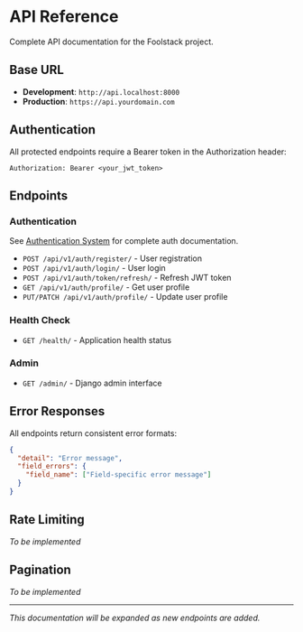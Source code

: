 # API Reference

Complete API documentation for the Foolstack project.

## Base URL
- **Development**: `http://api.localhost:8000`
- **Production**: `https://api.yourdomain.com`

## Authentication
All protected endpoints require a Bearer token in the Authorization header:
```
Authorization: Bearer <your_jwt_token>
```

## Endpoints

### Authentication
See [Authentication System](./authentication.md) for complete auth documentation.

- `POST /api/v1/auth/register/` - User registration
- `POST /api/v1/auth/login/` - User login
- `POST /api/v1/auth/token/refresh/` - Refresh JWT token
- `GET /api/v1/auth/profile/` - Get user profile
- `PUT/PATCH /api/v1/auth/profile/` - Update user profile

### Health Check
- `GET /health/` - Application health status

### Admin
- `GET /admin/` - Django admin interface

## Error Responses

All endpoints return consistent error formats:

```json
{
  "detail": "Error message",
  "field_errors": {
    "field_name": ["Field-specific error message"]
  }
}
```

## Rate Limiting
*To be implemented*

## Pagination
*To be implemented*

---
*This documentation will be expanded as new endpoints are added.*